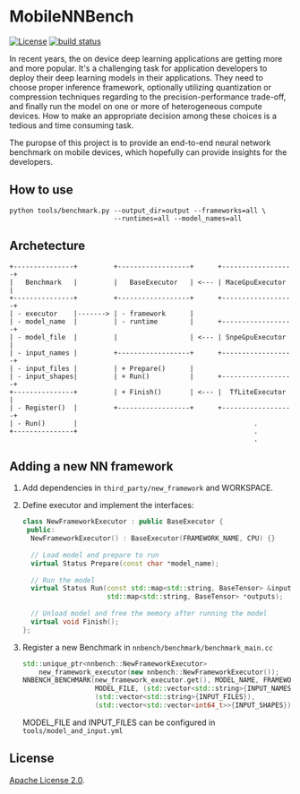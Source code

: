 MobileNNBench
=============
[![License](https://img.shields.io/badge/License-Apache%202.0-blue.svg)](LICENSE)
[![build status](http://v9.git.n.xiaomi.com/deep-computing/mobile-nn-bench/badges/master/build.svg)](http://v9.git.n.xiaomi.com/deep-computing/mobile-nn-bench/commits/master)

In recent years, the on device deep learning applications are getting more and
more popular. It's a challenging task for application developers to deploy their
deep learning models in their applications. They need to choose proper
inference framework, optionally utilizing quantization or compression
techniques regarding to the precision-performance trade-off, and finally
run the model on one or more of heterogeneous compute devices. How to make an
appropriate decision among these choices is a tedious and time consuming task.

The puropse of this project is to provide an end-to-end neural network benchmark
on mobile devices, which hopefully can provide insights for the developers.

## How to use
```
python tools/benchmark.py --output_dir=output --frameworks=all \
                          --runtimes=all --model_names=all
```
## Archetecture
```
+---------------+         +------------------+      +------------------+
|   Benchmark   |         |   BaseExecutor   | <--- | MaceGpuExecutor  |
+---------------+         +------------------+      +------------------+
| - executor    |-------> | - framework      |
| - model_name  |         | - runtime        |      +------------------+
| - model_file  |         |                  | <--- | SnpeGpuExecutor  |
| - input_names |         +------------------+      +------------------+
| - input_files |         | + Prepare()      |
| - input_shapes|         | + Run()          |      +------------------+
+---------------+         | + Finish()       | <--- |  TfLiteExecutor  |
| - Register()  |         +------------------+      +------------------+
| - Run()       |                                            .
+---------------+                                            .
                                                             .
```
## Adding a new NN framework

1. Add dependencies in `third_party/new_framework` and WORKSPACE.

2. Define executor and implement the interfaces:

    ```c++
    class NewFrameworkExecutor : public BaseExecutor {
     public:
      NewFrameworkExecutor() : BaseExecutor(FRAMEWORK_NAME, CPU) {}
      
      // Load model and prepare to run
      virtual Status Prepare(const char *model_name);
      
      // Run the model
      virtual Status Run(const std::map<std::string, BaseTensor> &inputs,
                         std::map<std::string, BaseTensor> *outputs);
      
      // Unload model and free the memory after running the model
      virtual void Finish();
    };
    ```

3. Register a new Benchmark in `nnbench/benchmark/benchmark_main.cc`

    ```c++
    std::unique_ptr<nnbench::NewFrameworkExecutor>
        new_framework_executor(new nnbench::NewFrameworkExecutor());
    NNBENCH_BENCHMARK(new_framework_executor.get(), MODEL_NAME, FRAMEWORK_NAME, CPU,
                      MODEL_FILE, (std::vector<std::string>{INPUT_NAMES}),
                      (std::vector<std::string>{INPUT_FILES}),
                      (std::vector<std::vector<int64_t>>{INPUT_SHAPES}));
    ```
   MODEL_FILE and INPUT_FILES can be configured in `tools/model_and_input.yml`


## License
[Apache License 2.0](LICENSE).